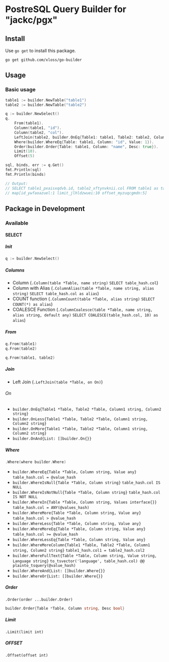 # PostreSQL Query Builder for "jackc/pgx"
## Install
Use `go get` to install this package.
```
go get github.com/xloss/go-builder
```

## Usage
### Basic usage
```go
table1 := builder.NewTable("table1")
table2 := builder.NewTable("table2")

q := builder.NewSelect()
q.
    From(table1).
    Column(table1, "id").
    Column(table2, "col").
    LeftJoin(table2, builder.OnEq{Table1: table1, Table2: table2, Column1: "id", Column2: "table_id"}).
    Where(builder.WhereEq{Table: table1, Column: "id", Value: 1}).
    Order(builder.Order{Table: table1, Column: "name", Desc: true}).
    Limit(10).
    Offset(5)

sql, binds, err := q.Get()
fmt.Println(sql)
fmt.Println(binds)

// Output:
// SELECT table1_pxaisxqdvb.id, table2_xftynvknii.col FROM table1 as table1_pxaisxqdvb LEFT JOIN table2 AS table2_xftynvknii ON table1_pxaisxqdvb.id = table2_xftynvknii.table_id WHERE table1_pxaisxqdvb.id = @id_ywfaoazuel ORDER BY table1_pxaisxqdvb.name DESC LIMIT @limit_jlhldzwuei OFFSET @offset_myzuqcgmdn
// map[id_ywfaoazuel:1 limit_jlhldzwuei:10 offset_myzuqcgmdn:5]
```

## Package in Development
### Available
#### SELECT
##### Init
```go
q := builder.NewSelect()
```

##### Columns
* Column (`.Column(table *Table, name string)` `SELECT table_hash.col`)
* Column with Alias (`.ColumnAlias(table *Table, name string, alias string)` `SELECT table_hash.col as alias`)
* COUNT function (`.ColumnCount(table *Table, alias string)` `SELECT COUNT(*) as alias`)
* COALESCE Function (`.ColumnCoalesce(table *Table, name string, alias string, default any)` `SELECT COALESCE(table_hash.col, 10) as alias`)

##### From
```go
q.From(table1)
q.From(table2)
```
```go
q.From(table1, table2)
```

##### Join
* Left Join (`.LeftJoin(table *Table, on On)`)

###### On
* `builder.OnEq{Table1 *Table, Table2 *Table, Column1 string, Column2 string}`
* `builder.OnLess{Table1 *Table, Table2 *Table, Column1 string, Column2 string}`
* `builder.OnMore{Table1 *Table, Table2 *Table, Column1 string, Column2 string}`
* `builder.OnAnd{List: []builder.On{}}`

##### Where
```go
.Where(where builder.Where)
```

* `builder.WhereEq{Table *Table, Column string, Value any}` `table_hash.col = @value_hash`
* `builder.WhereIsNull{Table *Table, Column string}` `table_hash.col IS NULL`
* `builder.WhereIsNotNull{Table *Table, Column string}` `table_hash.col IS NOT NULL`
* `builder.WhereIn{Table *Table, Column string, Values interface{}}` `table_hash.col = ANY(@values_hash)`
* `builder.WhereMore{Table *Table, Column string, Value any}` `table_hash.col > @value_hash`
* `builder.WhereLess{Table *Table, Column string, Value any}`
* `builder.WhereMoreEq{Table *Table, Column string, Value any}` `table_hash.col >= @value_hash`
* `builder.WhereLessEq{Table *Table, Column string, Value any}`
* `builder.WhereMoreColumn{Table1 *Table, Table2 *Table, Column1 string, Column2 string}` `table1_hash.col1 = table2_hash.col2`
* `builder.WhereFullText{Table *Table, Column string, Value string, Language string}` `to_tsvector('language', table_hash.col) @@ plainto_tsquery(@value_hash)`
* `builder.WhereAnd{List: []builder.Where{}}`
* `builder.WhereOr{List: []builder.Where{}}`

##### Order
`.Order(order ...builder.Order)`
```go
builder.Order{Table *Table, Column string, Desc bool}
```

##### Limit
`.Limit(limit int)`

##### OFFSET
`.Offset(offset int)`